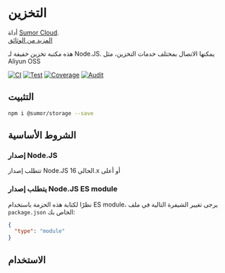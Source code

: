 # التخزين

أداة [Sumor Cloud](https://sumor.cloud).  
[المزيد من الوثائق](https://sumor.cloud/storage)

هذه مكتبة تخزين خفيفة لـ Node.JS.
يمكنها الاتصال بمختلف خدمات التخزين، مثل Aliyun OSS

[![CI](https://github.com/sumor-cloud/storage/actions/workflows/ci.yml/badge.svg)](https://github.com/sumor-cloud/storage/actions/workflows/ci.yml)
[![Test](https://github.com/sumor-cloud/storage/actions/workflows/ut.yml/badge.svg)](https://github.com/sumor-cloud/storage/actions/workflows/ut.yml)
[![Coverage](https://github.com/sumor-cloud/storage/actions/workflows/coverage.yml/badge.svg)](https://github.com/sumor-cloud/storage/actions/workflows/coverage.yml)
[![Audit](https://github.com/sumor-cloud/storage/actions/workflows/audit.yml/badge.svg)](https://github.com/sumor-cloud/storage/actions/workflows/audit.yml)

## التثبيت

```bash
npm i @sumor/storage --save
```

## الشروط الأساسية

### إصدار Node.JS

تتطلب إصدار Node.JS الحالي 16.x أو أعلى

### يتطلب إصدار Node.JS ES module

نظرًا لكتابة هذه الحزمة باستخدام ES module،
يرجى تغيير الشيفرة التالية في ملف `package.json` الخاص بك:

```json
{
  "type": "module"
}
```

## الاستخدام